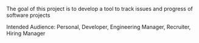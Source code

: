 The goal of this project is to develop a tool to track issues and progress of software projects

Intended Audience: Personal, Developer, Engineering Manager, Recruiter, Hiring Manager
